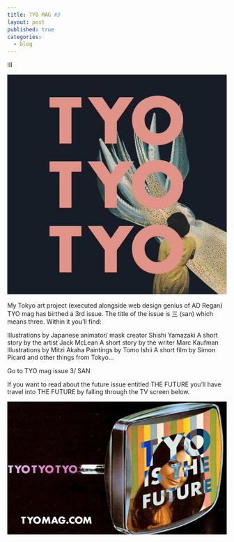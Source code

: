 ```yaml
---
title: TYO MAG #3
layout: post
published: true
categories:
  - blog
---
```


<p class="center">III</p>

![](/media/tyo3.jpg)

My Tokyo art project (executed alongside web design genius of AD Regan) TYO mag has birthed a 3rd issue. The title of the issue is 三 (san) which means three. Within it you’ll find:

Illustrations by Japanese animator/ mask creator Shishi Yamazaki
A short story by the artist Jack McLean
A short story by the writer Marc Kaufman
Illustrations by Mitzi Akaha
Paintings by Tomo Ishii
A short film by Simon Picard
and other things from Tokyo…

Go to TYO mag issue 3/ SAN


If you want to read about the future issue entitled THE FUTURE you’ll have travel into THE FUTURE by falling through the TV screen below.

![](/media/TYO.gif)